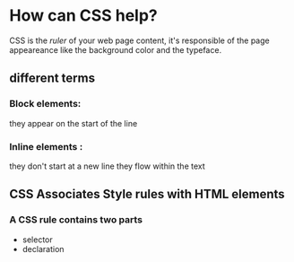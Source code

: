# How can CSS help?
CSS is the *ruler* of your web page content, it's responsible of the page appeareance like the background color and the typeface. 
## different terms
### Block elements: 
they appear on the start of the line
### Inline elements :
they don't start at a new line they flow within the text

## CSS Associates Style rules with HTML elements
### A CSS rule contains two parts
- selector
- declaration

